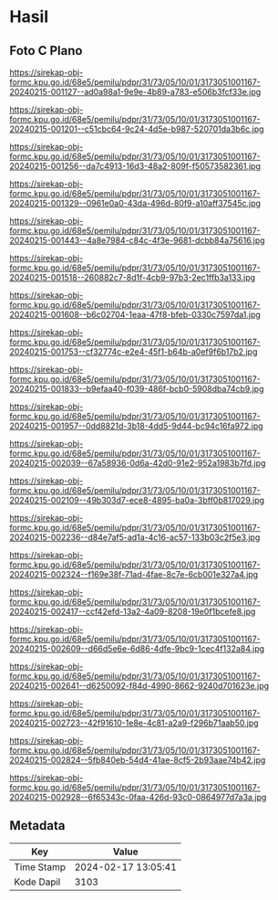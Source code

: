 # Hasil

## Foto C Plano

https://sirekap-obj-formc.kpu.go.id/68e5/pemilu/pdpr/31/73/05/10/01/3173051001167-20240215-001127--ad0a98a1-9e9e-4b89-a783-e506b3fcf33e.jpg

https://sirekap-obj-formc.kpu.go.id/68e5/pemilu/pdpr/31/73/05/10/01/3173051001167-20240215-001201--c51cbc64-9c24-4d5e-b987-520701da3b6c.jpg

https://sirekap-obj-formc.kpu.go.id/68e5/pemilu/pdpr/31/73/05/10/01/3173051001167-20240215-001256--da7c4913-16d3-48a2-809f-f50573582361.jpg

https://sirekap-obj-formc.kpu.go.id/68e5/pemilu/pdpr/31/73/05/10/01/3173051001167-20240215-001329--0961e0a0-43da-496d-80f9-a10aff37545c.jpg

https://sirekap-obj-formc.kpu.go.id/68e5/pemilu/pdpr/31/73/05/10/01/3173051001167-20240215-001443--4a8e7984-c84c-4f3e-9681-dcbb84a75616.jpg

https://sirekap-obj-formc.kpu.go.id/68e5/pemilu/pdpr/31/73/05/10/01/3173051001167-20240215-001518--260882c7-8d1f-4cb9-97b3-2ec1ffb3a133.jpg

https://sirekap-obj-formc.kpu.go.id/68e5/pemilu/pdpr/31/73/05/10/01/3173051001167-20240215-001608--b6c02704-1eaa-47f8-bfeb-0330c7597da1.jpg

https://sirekap-obj-formc.kpu.go.id/68e5/pemilu/pdpr/31/73/05/10/01/3173051001167-20240215-001753--cf32774c-e2e4-45f1-b64b-a0ef9f6b17b2.jpg

https://sirekap-obj-formc.kpu.go.id/68e5/pemilu/pdpr/31/73/05/10/01/3173051001167-20240215-001833--b9efaa40-f039-486f-bcb0-5908dba74cb9.jpg

https://sirekap-obj-formc.kpu.go.id/68e5/pemilu/pdpr/31/73/05/10/01/3173051001167-20240215-001957--0dd8821d-3b18-4dd5-9d44-bc94c16fa972.jpg

https://sirekap-obj-formc.kpu.go.id/68e5/pemilu/pdpr/31/73/05/10/01/3173051001167-20240215-002039--67a58936-0d6a-42d0-91e2-952a1983b7fd.jpg

https://sirekap-obj-formc.kpu.go.id/68e5/pemilu/pdpr/31/73/05/10/01/3173051001167-20240215-002109--49b303d7-ece8-4895-ba0a-3bff0b817029.jpg

https://sirekap-obj-formc.kpu.go.id/68e5/pemilu/pdpr/31/73/05/10/01/3173051001167-20240215-002236--d84e7af5-ad1a-4c16-ac57-133b03c2f5e3.jpg

https://sirekap-obj-formc.kpu.go.id/68e5/pemilu/pdpr/31/73/05/10/01/3173051001167-20240215-002324--f169e38f-71ad-4fae-8c7e-6cb001e327a4.jpg

https://sirekap-obj-formc.kpu.go.id/68e5/pemilu/pdpr/31/73/05/10/01/3173051001167-20240215-002417--ccf42efd-13a2-4a09-8208-19e0f1bcefe8.jpg

https://sirekap-obj-formc.kpu.go.id/68e5/pemilu/pdpr/31/73/05/10/01/3173051001167-20240215-002609--d66d5e6e-6d86-4dfe-9bc9-1cec4f132a84.jpg

https://sirekap-obj-formc.kpu.go.id/68e5/pemilu/pdpr/31/73/05/10/01/3173051001167-20240215-002641--d6250092-f84d-4990-8662-9240d701623e.jpg

https://sirekap-obj-formc.kpu.go.id/68e5/pemilu/pdpr/31/73/05/10/01/3173051001167-20240215-002723--42f91610-1e8e-4c81-a2a9-f296b71aab50.jpg

https://sirekap-obj-formc.kpu.go.id/68e5/pemilu/pdpr/31/73/05/10/01/3173051001167-20240215-002824--5fb840eb-54d4-41ae-8cf5-2b93aae74b42.jpg

https://sirekap-obj-formc.kpu.go.id/68e5/pemilu/pdpr/31/73/05/10/01/3173051001167-20240215-002928--6f65343c-0faa-426d-93c0-0864977d7a3a.jpg


## Metadata

| Key        | Value               |
| ---------- | ------------------- |
| Time Stamp | 2024-02-17 13:05:41 |
| Kode Dapil | 3103                |



